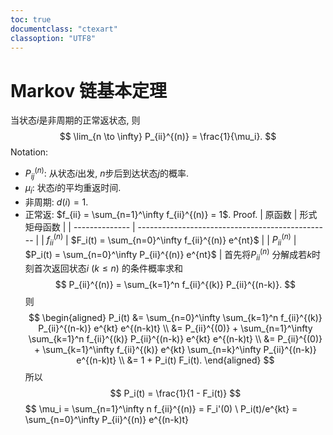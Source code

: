 ```yaml
---
toc: true
documentclass: "ctexart"
classoption: "UTF8"
---
```

# Markov 链基本定理
当状态$i$是非周期的正常返状态, 则
$$
\lim_{n \to \infty} P_{ii}^{(n)} = \frac{1}{\mu_i}.
$$
Notation: 
- $P_{ij}^{(n)}$: 从状态$i$出发, $n$步后到达状态$j$的概率.
- $\mu_i$: 状态$i$的平均重返时间.
- 非周期: $d(i) = 1$.
- 正常返: $f_{ii} = \sum_{n=1}^\infty f_{ii}^{(n)} = 1$.
Proof.
| 原函数         | 形式矩母函数                                     |
| -------------- | ------------------------------------------------ |
| $f_{ii}^{(n)}$ | $F_i(t) = \sum_{n=0}^\infty f_{ii}^{(n)} e^{nt}$ |
| $P_{ii}^{(n)}$ | $P_i(t) = \sum_{n=0}^\infty P_{ii}^{(n)} e^{nt}$ |
首先将$P_{ii}^{(n)}$ 分解成若$k$时刻首次返回状态$i$ $(k \leq n)$ 的条件概率求和
$$
P_{ii}^{(n)} = \sum_{k=1}^n f_{ii}^{(k)} P_{ii}^{(n-k)}.
$$
则
$$
\begin{aligned}
P_i(t) &= \sum_{n=0}^\infty \sum_{k=1}^n f_{ii}^{(k)} P_{ii}^{(n-k)} e^{kt} e^{(n-k)t} \\
&= P_{ii}^{(0)} + \sum_{n=1}^\infty \sum_{k=1}^n f_{ii}^{(k)} P_{ii}^{(n-k)} e^{kt} e^{(n-k)t} \\
&= P_{ii}^{(0)} + \sum_{k=1}^\infty f_{ii}^{(k)} e^{kt} \sum_{n=k}^\infty P_{ii}^{(n-k)} e^{(n-k)t} \\
&= 1 + P_i(t) F_i(t).
\end{aligned}
$$
所以
$$
P_i(t) = \frac{1}{1 - F_i(t)}
$$
$$
\mu_i = \sum_{n=1}^\infty n f_{ii}^{(n)} = F_i'(0) \\
P_i(t)/e^{kt} = \sum_{n=0}^\infty P_{ii}^{(n)} e^{(n-k)t} 
